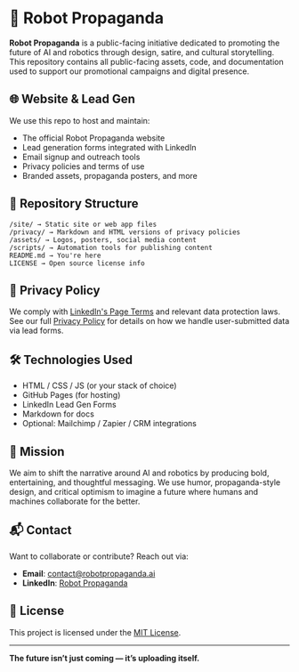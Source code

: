 # 🤖 Robot Propaganda

**Robot Propaganda** is a public-facing initiative dedicated to promoting the future of AI and robotics through design, satire, and cultural storytelling. This repository contains all public-facing assets, code, and documentation used to support our promotional campaigns and digital presence.

## 🌐 Website & Lead Gen

We use this repo to host and maintain:
- The official Robot Propaganda website
- Lead generation forms integrated with LinkedIn
- Email signup and outreach tools
- Privacy policies and terms of use
- Branded assets, propaganda posters, and more

## 📁 Repository Structure

```
/site/ → Static site or web app files
/privacy/ → Markdown and HTML versions of privacy policies
/assets/ → Logos, posters, social media content
/scripts/ → Automation tools for publishing content
README.md → You're here
LICENSE → Open source license info
```

## 📜 Privacy Policy

We comply with [LinkedIn's Page Terms](https://www.linkedin.com/legal/pages-terms) and relevant data protection laws.  
See our full [Privacy Policy](./privacy/privacy-policy.md) for details on how we handle user-submitted data via lead forms.

## 🛠️ Technologies Used

- HTML / CSS / JS (or your stack of choice)
- GitHub Pages (for hosting)
- LinkedIn Lead Gen Forms
- Markdown for docs
- Optional: Mailchimp / Zapier / CRM integrations

## 📢 Mission

We aim to shift the narrative around AI and robotics by producing bold, entertaining, and thoughtful messaging. We use humor, propaganda-style design, and critical optimism to imagine a future where humans and machines collaborate for the better.

## 📬 Contact

Want to collaborate or contribute? Reach out via:
- **Email**: contact@robotpropaganda.ai
- **LinkedIn**: [Robot Propaganda](https://www.linkedin.com/company/robot-propaganda)

## 🧾 License

This project is licensed under the [MIT License](./LICENSE).

---

**The future isn’t just coming — it’s uploading itself.**
